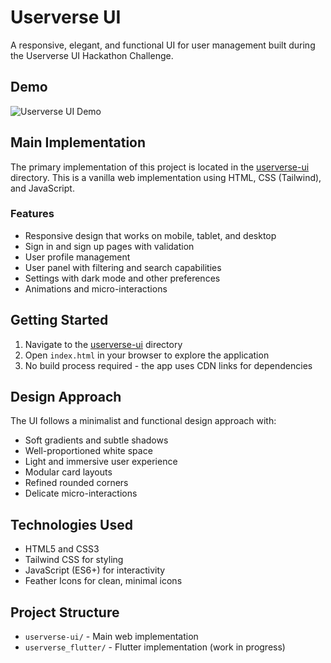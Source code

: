 # Userverse UI

A responsive, elegant, and functional UI for user management built during the Userverse UI Hackathon Challenge.

## Demo

![Userverse UI Demo](userverse-ui/assets/demo.gif)

## Main Implementation

The primary implementation of this project is located in the [userverse-ui](userverse-ui/) directory. This is a vanilla web implementation using HTML, CSS (Tailwind), and JavaScript.

### Features

- Responsive design that works on mobile, tablet, and desktop
- Sign in and sign up pages with validation
- User profile management
- User panel with filtering and search capabilities
- Settings with dark mode and other preferences
- Animations and micro-interactions

## Getting Started

1. Navigate to the [userverse-ui](userverse-ui/) directory
2. Open `index.html` in your browser to explore the application
3. No build process required - the app uses CDN links for dependencies

## Design Approach

The UI follows a minimalist and functional design approach with:
- Soft gradients and subtle shadows
- Well-proportioned white space
- Light and immersive user experience
- Modular card layouts
- Refined rounded corners
- Delicate micro-interactions

## Technologies Used

- HTML5 and CSS3
- Tailwind CSS for styling
- JavaScript (ES6+) for interactivity
- Feather Icons for clean, minimal icons

## Project Structure

- `userverse-ui/` - Main web implementation
- `userverse_flutter/` - Flutter implementation (work in progress) 